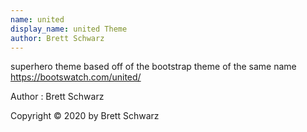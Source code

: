 ```yaml
---
name: united
display_name: united Theme
author: Brett Schwarz
---
```

superhero theme based off of the bootstrap theme of the same name https://bootswatch.com/united/

Author
: Brett Schwarz

Copyright © 2020 by Brett Schwarz

